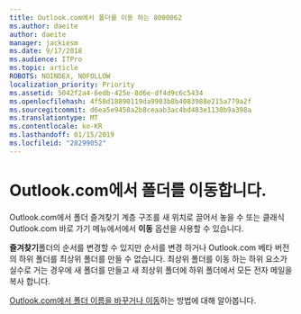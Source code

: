```yaml
---
title: Outlook.com에서 폴더를 이동 하는 8000062
ms.author: daeite
author: daeite
manager: jackiesm
ms.date: 9/17/2018
ms.audience: ITPro
ms.topic: article
ROBOTS: NOINDEX, NOFOLLOW
localization_priority: Priority
ms.assetid: 5042f2a4-6edb-425e-8d6e-df4d9c6c5434
ms.openlocfilehash: 4f58d18890119da9903b8b4083988e215a779a2f
ms.sourcegitcommit: d6ea5e9458a2b8ceaab3ac4bd483e1130b9a398a
ms.translationtype: MT
ms.contentlocale: ko-KR
ms.lasthandoff: 01/15/2019
ms.locfileid: "28299052"
---
```

# <a name="moving-a-folder-in-outlookcom"></a>Outlook.com에서 폴더를 이동합니다.

Outlook.com에서 폴더 즐겨찾기 계층 구조를 새 위치로 끌어서 놓을 수 또는 클래식 Outlook.com 바로 가기 메뉴에서에서 **이동** 옵션을 사용할 수 있습니다. 
  
**즐겨찾기**폴더의 순서를 변경할 수 있지만 순서를 변경 하거나 Outlook.com 베타 버전의 하위 폴더를 최상위 폴더를 만들 수 없습니다. 최상위 폴더를 이동 하는 하위 요소가 실수로 거는 경우에 새 폴더를 만들고 새 최상위 폴더에 하위 폴더에서 모든 전자 메일을 복사 합니다. 
  
[Outlook.com에서 폴더 이름을 바꾸거나 이동](https://support.office.com/article/c9c66fed-8a7c-426a-afc6-0d46a72080fb)하는 방법에 대해 알아봅니다.
  

